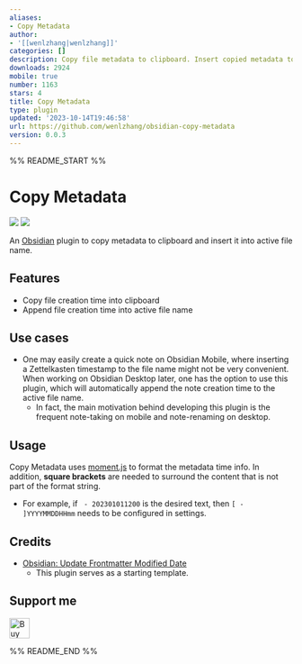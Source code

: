 ```yaml
---
aliases:
- Copy Metadata
author:
- '[[wenlzhang|wenlzhang]]'
categories: []
description: Copy file metadata to clipboard. Insert copied metadata to file name.
downloads: 2924
mobile: true
number: 1163
stars: 4
title: Copy Metadata
type: plugin
updated: '2023-10-14T19:46:58'
url: https://github.com/wenlzhang/obsidian-copy-metadata
version: 0.0.3
---
```


%% README_START %%

# Copy Metadata

![](https://img.shields.io/github/v/release/wenlzhang/obsidian-copy-metadata?style=flat-square) ![](https://img.shields.io/github/downloads/wenlzhang/obsidian-copy-metadata/total)

An [Obsidian](https://obsidian.md/) plugin to copy metadata to clipboard and insert it into active file name.

## Features

- Copy file creation time into clipboard
- Append file creation time into active file name

## Use cases

- One may easily create a quick note on Obsidian Mobile, where inserting a Zettelkasten timestamp to the file name might not be very convenient. When working on Obsidian Desktop later, one has the option to use this plugin, which will automatically append the note creation time to the active file name.
    - In fact, the main motivation behind developing this plugin is the frequent note-taking on mobile and note-renaming on desktop.

## Usage

Copy Metadata uses [moment.js](https://momentjs.com/docs/#/displaying/format/) to format the metadata time info. In addition, **square brackets** are needed to surround the content that is not part of the format string.

- For example, if ` - 202301011200` is the desired text, then `[ - ]YYYYMMDDHHmm` needs to be configured in settings.

## Credits

- [Obsidian: Update Frontmatter Modified Date](https://github.com/alangrainger/obsidian-frontmatter-modified-date)
    - This plugin serves as a starting template.

## Support me

<a href='https://ko-fi.com/C0C66C1TB' target='_blank'><img height='36' style='border:0px;height:36px;' src='https://storage.ko-fi.com/cdn/kofi1.png?v=3' border='0' alt='Buy Me a Coffee at ko-fi.com' /></a>


%% README_END %%